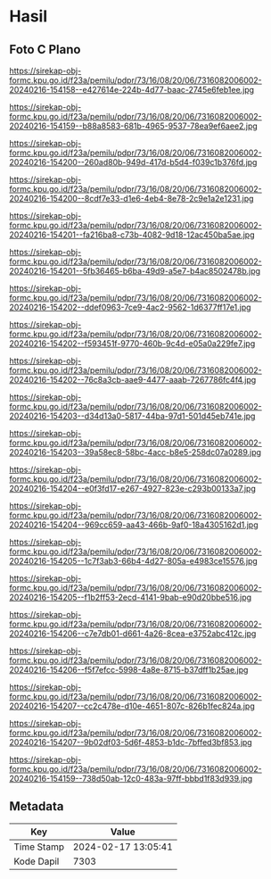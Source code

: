 # Hasil

## Foto C Plano

https://sirekap-obj-formc.kpu.go.id/f23a/pemilu/pdpr/73/16/08/20/06/7316082006002-20240216-154158--e427614e-224b-4d77-baac-2745e6feb1ee.jpg

https://sirekap-obj-formc.kpu.go.id/f23a/pemilu/pdpr/73/16/08/20/06/7316082006002-20240216-154159--b88a8583-681b-4965-9537-78ea9ef6aee2.jpg

https://sirekap-obj-formc.kpu.go.id/f23a/pemilu/pdpr/73/16/08/20/06/7316082006002-20240216-154200--260ad80b-949d-417d-b5d4-f039c1b376fd.jpg

https://sirekap-obj-formc.kpu.go.id/f23a/pemilu/pdpr/73/16/08/20/06/7316082006002-20240216-154200--8cdf7e33-d1e6-4eb4-8e78-2c9e1a2e1231.jpg

https://sirekap-obj-formc.kpu.go.id/f23a/pemilu/pdpr/73/16/08/20/06/7316082006002-20240216-154201--fa216ba8-c73b-4082-9d18-12ac450ba5ae.jpg

https://sirekap-obj-formc.kpu.go.id/f23a/pemilu/pdpr/73/16/08/20/06/7316082006002-20240216-154201--5fb36465-b6ba-49d9-a5e7-b4ac8502478b.jpg

https://sirekap-obj-formc.kpu.go.id/f23a/pemilu/pdpr/73/16/08/20/06/7316082006002-20240216-154202--ddef0963-7ce9-4ac2-9562-1d6377ff17e1.jpg

https://sirekap-obj-formc.kpu.go.id/f23a/pemilu/pdpr/73/16/08/20/06/7316082006002-20240216-154202--f593451f-9770-460b-9c4d-e05a0a229fe7.jpg

https://sirekap-obj-formc.kpu.go.id/f23a/pemilu/pdpr/73/16/08/20/06/7316082006002-20240216-154202--76c8a3cb-aae9-4477-aaab-7267786fc4f4.jpg

https://sirekap-obj-formc.kpu.go.id/f23a/pemilu/pdpr/73/16/08/20/06/7316082006002-20240216-154203--d34d13a0-5817-44ba-97d1-501d45eb741e.jpg

https://sirekap-obj-formc.kpu.go.id/f23a/pemilu/pdpr/73/16/08/20/06/7316082006002-20240216-154203--39a58ec8-58bc-4acc-b8e5-258dc07a0289.jpg

https://sirekap-obj-formc.kpu.go.id/f23a/pemilu/pdpr/73/16/08/20/06/7316082006002-20240216-154204--e0f3fd17-e267-4927-823e-c293b00133a7.jpg

https://sirekap-obj-formc.kpu.go.id/f23a/pemilu/pdpr/73/16/08/20/06/7316082006002-20240216-154204--969cc659-aa43-466b-9af0-18a4305162d1.jpg

https://sirekap-obj-formc.kpu.go.id/f23a/pemilu/pdpr/73/16/08/20/06/7316082006002-20240216-154205--1c7f3ab3-66b4-4d27-805a-e4983ce15576.jpg

https://sirekap-obj-formc.kpu.go.id/f23a/pemilu/pdpr/73/16/08/20/06/7316082006002-20240216-154205--f1b2ff53-2ecd-4141-9bab-e90d20bbe516.jpg

https://sirekap-obj-formc.kpu.go.id/f23a/pemilu/pdpr/73/16/08/20/06/7316082006002-20240216-154206--c7e7db01-d661-4a26-8cea-e3752abc412c.jpg

https://sirekap-obj-formc.kpu.go.id/f23a/pemilu/pdpr/73/16/08/20/06/7316082006002-20240216-154206--f5f7efcc-5998-4a8e-8715-b37dff1b25ae.jpg

https://sirekap-obj-formc.kpu.go.id/f23a/pemilu/pdpr/73/16/08/20/06/7316082006002-20240216-154207--cc2c478e-d10e-4651-807c-826b1fec824a.jpg

https://sirekap-obj-formc.kpu.go.id/f23a/pemilu/pdpr/73/16/08/20/06/7316082006002-20240216-154207--9b02df03-5d6f-4853-b1dc-7bffed3bf853.jpg

https://sirekap-obj-formc.kpu.go.id/f23a/pemilu/pdpr/73/16/08/20/06/7316082006002-20240216-154159--738d50ab-12c0-483a-97ff-bbbd1f83d939.jpg


## Metadata

| Key        | Value               |
| ---------- | ------------------- |
| Time Stamp | 2024-02-17 13:05:41 |
| Kode Dapil | 7303                |



